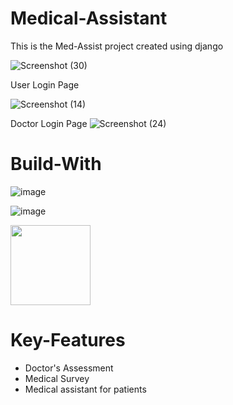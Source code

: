 # Medical-Assistant
This is the Med-Assist project created using django

![Screenshot (30)](https://user-images.githubusercontent.com/105597363/232746240-6eb1d65f-4997-4364-9230-eff8ec850faf.png)

User Login Page

![Screenshot (14)](https://user-images.githubusercontent.com/105597363/232747022-9fdfa966-9d91-4d2c-95a7-80fa19e34e31.png)



Doctor Login Page
![Screenshot (24)](https://user-images.githubusercontent.com/105597363/232747073-d035b766-448a-4bfe-b7c2-2c2409c7c6f6.png)





# Build-With
![image](https://user-images.githubusercontent.com/105597363/232670998-a98e5389-f73b-4b53-89ef-2d44901c94da.png)

![image](https://user-images.githubusercontent.com/105597363/232671481-fe18a9e9-8c01-4b20-b82d-a12e38425129.png)

<img src="https://user-images.githubusercontent.com/105597363/232675211-db4d8ac4-6973-41f6-8889-ac9a0a812d5e.png" width="128">



# Key-Features

- Doctor's Assessment
- Medical Survey
- Medical assistant for patients


